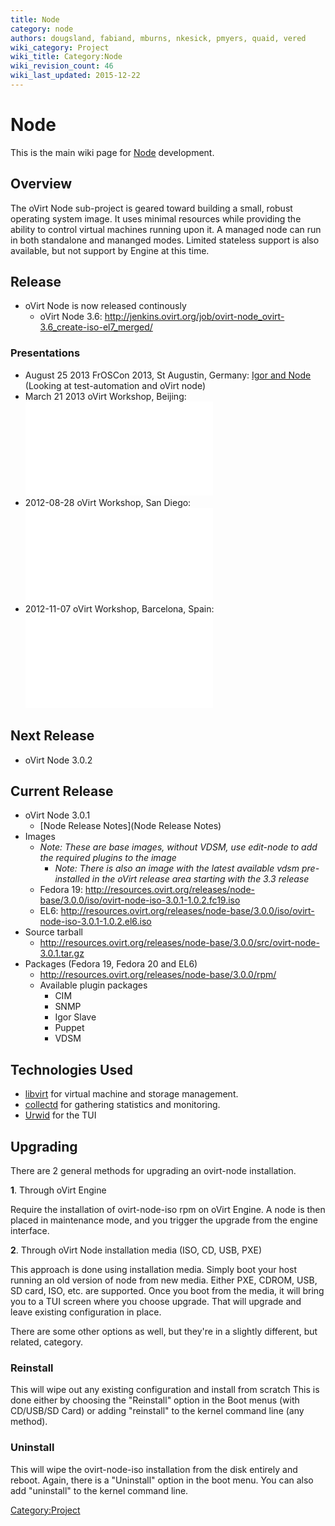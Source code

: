 ```yaml
---
title: Node
category: node
authors: dougsland, fabiand, mburns, nkesick, pmyers, quaid, vered
wiki_category: Project
wiki_title: Category:Node
wiki_revision_count: 46
wiki_last_updated: 2015-12-22
---
```


# Node

This is the main wiki page for [Node](Node) development.

## Overview

The oVirt Node sub-project is geared toward building a small, robust operating system image. It uses minimal resources while providing the ability to control virtual machines running upon it. A managed node can run in both standalone and mananged modes. Limited stateless support is also available, but not support by Engine at this time.

## Release

*   oVirt Node is now released continously
    -   oVirt Node 3.6: <http://jenkins.ovirt.org/job/ovirt-node_ovirt-3.6_create-iso-el7_merged/>

### Presentations

*   August 25 2013 FrOSCon 2013, St Augustin, Germany: [Igor and Node](http://fedorapeople.org/~fabiand/slides/2013-08-froscon-igor.pdf) (Looking at test-automation and oVirt node)
*   March 21 2013 oVirt Workshop, Beijing: ![](ovirt-node.pdf "fig:ovirt-node.pdf")
*   2012-08-28 oVirt Workshop, San Diego: ![](Ovirt-node-2012-08-28.pdf "fig:Ovirt-node-2012-08-28.pdf")
*   2012-11-07 oVirt Workshop, Barcelona, Spain: ![](Ovirt-node-2012-11-07.pdf "fig:Ovirt-node-2012-11-07.pdf")

## Next Release

*   oVirt Node 3.0.2

## Current Release

*   oVirt Node 3.0.1
    -   [Node Release Notes](Node Release Notes)
*   Images
    -   *Note: These are base images, without VDSM, use edit-node to add the required plugins to the image*
        -   *Note: There is also an image with the latest available vdsm pre-installed in the oVirt release area starting with the 3.3 release*
    -   Fedora 19: <http://resources.ovirt.org/releases/node-base/3.0.0/iso/ovirt-node-iso-3.0.1-1.0.2.fc19.iso>
    -   EL6: <http://resources.ovirt.org/releases/node-base/3.0.0/iso/ovirt-node-iso-3.0.1-1.0.2.el6.iso>
*   Source tarball
    -   <http://resources.ovirt.org/releases/node-base/3.0.0/src/ovirt-node-3.0.1.tar.gz>
*   Packages (Fedora 19, Fedora 20 and EL6)
    -   <http://resources.ovirt.org/releases/node-base/3.0.0/rpm/>
    -   Available plugin packages
        -   CIM
        -   SNMP
        -   Igor Slave
        -   Puppet
        -   VDSM

## Technologies Used

*   [libvirt](http://libvirt.org/) for virtual machine and storage management.
*   [collectd](http://collectd.org/) for gathering statistics and monitoring.
*   [Urwid](http://excess.org/urwid/) for the TUI

## Upgrading

There are 2 general methods for upgrading an ovirt-node installation.

**1**. Through oVirt Engine

Require the installation of ovirt-node-iso rpm on oVirt Engine. A node is then placed in maintenance mode, and you trigger the upgrade from the engine interface.

**2**. Through oVirt Node installation media (ISO, CD, USB, PXE)

This approach is done using installation media. Simply boot your host running an old version of node from new media.
Either PXE, CDROM, USB, SD card, ISO, etc. are supported. Once you boot from the media, it will bring you to a TUI screen where you choose upgrade.
That will upgrade and leave existing configuration in place.

There are some other options as well, but they're in a slightly different, but related, category.

### Reinstall

This will wipe out any existing configuration and install from scratch This is done either by choosing the "Reinstall" option in the Boot menus (with CD/USB/SD Card) or adding "reinstall" to the kernel command line (any method).

### Uninstall

This will wipe the ovirt-node-iso installation from the disk entirely and reboot. Again, there is a "Uninstall" option in the boot menu. You can also add "uninstall" to the kernel command line.

<Category:Project>
